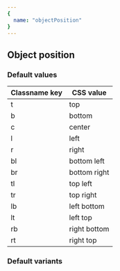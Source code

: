 ```yaml
---
{
  name: "objectPosition"
}
---
```


## Object position

### Default values
<!-- defaults.values.start -->
|Classname key|CSS value   |
|-------------|------------|
|t            |top         |
|b            |bottom      |
|c            |center      |
|l            |left        |
|r            |right       |
|bl           |bottom left |
|br           |bottom right|
|tl           |top left    |
|tr           |top right   |
|lb           |left bottom |
|lt           |left top    |
|rb           |right bottom|
|rt           |right top   |

<!-- defaults.values.end -->


### Default variants
<!-- defaults.variants.start -->

<!-- defaults.variants.end -->
